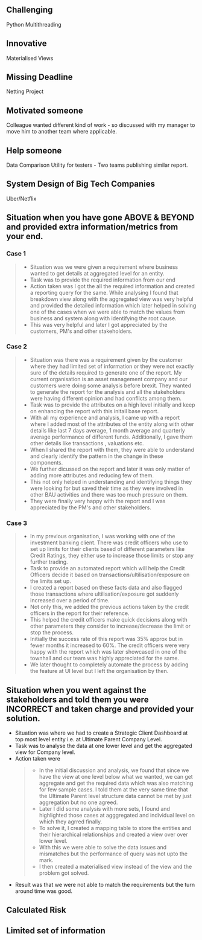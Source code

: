 ## Challenging

Python Multithreading

## Innovative

Materialised Views

## Missing Deadline

Netting Project

## Motivated someone

Colleague wanted different kind of work - so discussed with my manager to move him to another team where applicable.

## Help someone

Data Comparison Utility for testers - Two teams publishing similar report.

## System Design of Big Tech Companies

Uber/Netflix

## Situation when you have gone ABOVE & BEYOND and provided extra information/metrics from your end.

### Case 1

> - Situation was we were given a requirement where business wanted to get details at aggregated level for an entity.
> - Task was to provide the required information from our end
> - Action taken was I got the all the required information and created a reporting query for the same. While analysing I found that breakdown view along with the aggregated view was very helpful and provided the detailed information which later helped in solving one of the cases when we were able to match the values from business and system along with identifying the root cause.
> - This was very helpful and later I got appreciated by the customers, PM's and other stakeholders.

### Case 2

> - Situation was there was a requirement given by the customer where they had limited set of information or they were not exactly sure of the details required to generate one of the report. My current organisation is an asset management company and our customers were doing some analysis before brexit. They wanted to generate the report for the analysis and all the stakeholders were having different opinion and had conflicts among them.
> - Task was to provide the attributes on a high level initially and keep on enhancing the report with this initail base report.
> -  With all my experience and analysis, I came up with a report where I added most of the attributes of the entity along with other details like last 7 days average, 1 month average and quarterly average performance of different funds. Additionally, I gave them other details like transactions , valuations etc.
> - When I shared the report with them, they were able to understand and clearly identify the pattern in the change in these components.
> - We further dicussed on the report and later it was only matter of adding more attributes and reducing few of them.
> - This not only helped in understanding and identifying things they were looking for but saved their time as they were involved in other BAU activities and there was too much pressure on them.
> - They were finally very happy with the report and I was appreciated by the PM's and other stakeholders.

### Case 3

> - In my previous organisation, I was working with one of the investment banking client. There was credit officers who use to set up limits for their clients based of different parameters like Credit Ratings, they either use to increase those limits or stop any further trading.
> - Task to provide an automated report which will help the Credit Officers decide it based on transactions/ultilisation/exposure on the limits set up.
> - I created a report based on these facts data and also flagged those transactions where ultilisation/exposure got suddenly increased over a period of time.
> - Not only this, we added the previous actions taken by the credit officers in the report for their reference.
> - This helped the credit officers make quick decisions along with other parameters they consider to increase/decrease the limit or stop the process.
> - Initially the success rate of this report was 35% approx but in fewer months it increased to 60%. The credit officers were very happy with the report which was later showcased in one of the townhall and our team was highly appreciated for the same.
> - We later thought to completely automate the process by adding the feature at UI level but I left the organisation by then.

## Situation when you went against the stakeholders and told them you were INCORRECT and taken charge and provided your solution.

- Situation was where we had to create a Strategic Client Dashboard at top most level entity i.e. at Ultimate Parent Company Level.
- Task was to analyse the data at one lower level and get the aggregated view for Company level.
- Action taken were
    > - In the initial discussion and analysis, we found that since we have the view at one level below what we wanted, we can get aggregate and get the required data which was also matching for few sample cases. I told them at the very same time that the Ultimate Parent level structure data cannot be met by just aggregation but no one agreed.
    > - Later I did some analysis with more sets, I found and highlighted those cases at agggregated and individual level on which they agrred finally.
    > - To solve it, I created a mapping table to store the entities and their hierarchical relationships and created a view over over lower level.
    > - With this we were able to solve the data issues and mismatches but the performance of query was not upto the mark.
    > - I then created a materialised view instead of the view and the problem got solved.
- Result was that we were not able to match the requirements but the turn around time was good.

## Calculated Risk

## Limited set of information




